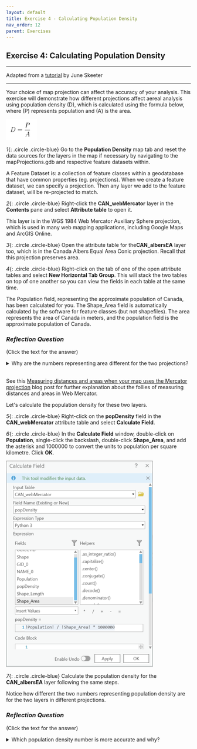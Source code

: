 ```yaml
---
layout: default
title: Exercise 4 - Calculating Population Density
nav_order: 12
parent: Exercises
---
```


## Exercise 4: Calculating Population Density

***
Adapted from a [tutorial](https://june-skeeter.github.io/Module2_GEOS270/docs/Application_Part2_1.html) by June Skeeter

***

Your choice of map projection can affect the accuracy of your analysis. This exercise will demonstrate how different projections affect aereal analysis using population density (D), which is calculated using the formula below, where (P) represents population and (A) is the area.

![popDens](../images/popDens.png)

*1*{: .circle .circle-blue} Go to the **Population Density** map tab and reset the data sources for the layers in the map if necessary by navigating to the mapProjections.gdb and respective feature datasets within.

A Feature Dataset is: a collection of feature classes within a geodatabase that have common properties (eg. projections). When we create a feature dataset, we can specify a projection. Then any layer we add to the feature dataset, will be re-projected to match.

*2*{: .circle .circle-blue} Right-click the **CAN_webMercator** layer in the **Contents** pane and select **Attribute table** to open it.

This layer is in the WGS 1984 Web Mercator Auxiliary Sphere projection, which is used in many web mapping applications, including Google Maps and ArcGIS Online.

*3*{: .circle .circle-blue} Open the attribute table for the**CAN_albersEA** layer too, which is in the Canada Albers Equal Area Conic projection. Recall that this projection preserves area.

*4*{: .circle .circle-blue} Right-click on the tab of one of the open attribute tables and select **New Horizontal Tab Group**. This will stack the two tables on top of one another so you can view the fields in each table at the same time.

The Population field, representing the approximate population of Canada, has been calculated for you. The Shape_Area field is automatically calculated by the software for feature classes (but not shapefiles). The area represents the area of Canada in meters, and the population field is the approximate population of Canada.

### *Reflection Question*
(Click the text for the answer)

<details>
<summary>Why are the numbers representing area different for the two projections?</summary>

The Web Mercator projection does not minimize distortion except for shape, and measurements are most accurate close to the standard parallel, which is the Equator, and less accurate the farther away you get from this line.
</details>
<br>

See this [Measuring distances and areas when your map uses the Mercator projection](https://www.esri.com/arcgis-blog/products/arcgis-enterprise/mapping/measuring-distances-and-areas-when-your-map-uses-the-mercator-projection/) blog post for further explanation about the follies of measuring distances and areas in Web Mercator.

Let's calculate the population density for these two layers.

*5*{: .circle .circle-blue} Right-click on the **popDensity** field in the **CAN_webMercator** attribute table and select **Calculate Field**.

*6*{: .circle .circle-blue} In the **Calculate Field** window, double-click on **Population**, single-click the backslash, double-click **Shape_Area**, and add the asterisk and 1000000 to convert the units to population per square kilometre. Click **OK**.

![calcField](../images/calcField.png)

*7*{: .circle .circle-blue} Calculate the population density for the **CAN_albersEA** layer following the same steps.

Notice how different the two numbers representing population density are for the two layers in different projections.

### *Reflection Question*
(Click the text for the answer)

<details>
<summary>Which population density number is more accurate and why?</summary>

Because the Canada Albers Equal Area Conic projection preserves area, it is the more appropriate projection to use to make a calculation that involves area.
</details>
<br>
